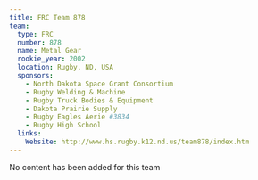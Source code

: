 ```yaml
---
title: FRC Team 878
team:
  type: FRC
  number: 878
  name: Metal Gear
  rookie_year: 2002
  location: Rugby, ND, USA
  sponsors:
    - North Dakota Space Grant Consortium
    - Rugby Welding & Machine
    - Rugby Truck Bodies & Equipment
    - Dakota Prairie Supply
    - Rugby Eagles Aerie #3834
    - Rugby High School
  links:
    Website: http://www.hs.rugby.k12.nd.us/team878/index.htm
---
```

No content has been added for this team